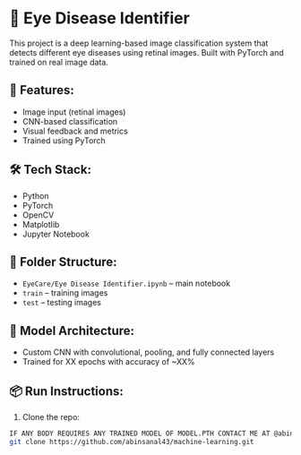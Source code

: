 # 🧠 Eye Disease Identifier

This project is a deep learning-based image classification system that detects different eye diseases using retinal images. Built with PyTorch and trained on real image data.

## 🚀 Features:
- Image input (retinal images)
- CNN-based classification
- Visual feedback and metrics
- Trained using PyTorch

## 🛠️ Tech Stack:
- Python
- PyTorch
- OpenCV
- Matplotlib
- Jupyter Notebook

## 📁 Folder Structure:
- `EyeCare/Eye Disease Identifier.ipynb` – main notebook
- `train` – training images
- `test` – testing images

## 🧠 Model Architecture:
- Custom CNN with convolutional, pooling, and fully connected layers
- Trained for XX epochs with accuracy of ~XX%

## 📦 Run Instructions:

1. Clone the repo:
```bash
IF ANY BODY REQUIRES ANY TRAINED MODEL OF MODEL.PTH CONTACT ME AT @abinsanl69@gamil.com , I WILL SHARE THE MODEL FOR YOU 
git clone https://github.com/abinsanal43/machine-learning.git
